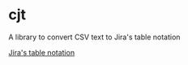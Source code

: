 # cjt
A library to convert CSV text to Jira's table notation

[Jira's table notation](https://jira.atlassian.com/secure/WikiRendererHelpAction.jspa?section=tables)
